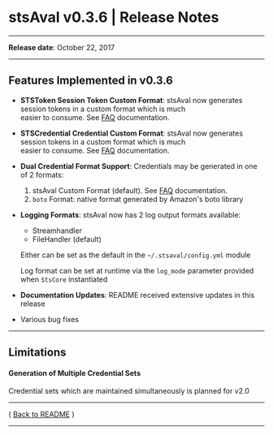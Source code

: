 # stsAval v0.3.6 | Release Notes

* * *
**Release date**:  October 22, 2017
* * *

## Features Implemented in v0.3.6

* **STSToken Session Token Custom Format**: stsAval now generates session tokens in a custom format which is much  
easier to consume.  See [FAQ](../FAQ.md) documentation.

* **STSCredential Credential Custom Format**: stsAval now generates session tokens in a custom format which is much  
easier to consume.  See [FAQ](../FAQ.md) documentation.

* **Dual Credential Format Support**:   Credentials may be generated in one of 2 formats:

    1. stsAval Custom Format (default).  See [FAQ](../FAQ.md) documentation.
    2. `boto` Format:  native format generated by Amazon's boto library  


* **Logging Formats**:  stsAval now has 2 log output formats available:

    * Streamhandler
    * FileHandler (default)

    Either can be set as the default in the `~/.stsaval/config.yml` module

    Log format can be set at runtime via the `log_mode` parameter provided when `StsCore` instantiated

* **Documentation Updates**:  README received extensive updates in this release

* Various bug fixes

* * *

## Limitations

#### Generation of Multiple Credential Sets

Credential sets which are maintained simultaneously is planned for v2.0


* * *

( [Back to README](../README.md) )


* * *

